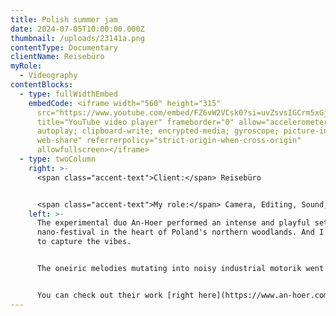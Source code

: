 ```yaml
---
title: Polish summer jam
date: 2024-07-05T10:00:00.000Z
thumbnail: /uploads/23141a.png
contentType: Documentary
clientName: Reisebüro
myRole:
  - Videography
contentBlocks:
  - type: fullWidthEmbed
    embedCode: <iframe width="560" height="315"
      src="https://www.youtube.com/embed/FZ6vW2VCsk0?si=uvZsvsIGCrm5xGjs"
      title="YouTube video player" frameborder="0" allow="accelerometer;
      autoplay; clipboard-write; encrypted-media; gyroscope; picture-in-picture;
      web-share" referrerpolicy="strict-origin-when-cross-origin"
      allowfullscreen></iframe>
  - type: twoColumn
    right: >-
      <span class="accent-text">Client:</span> Reisebüro


      <span class="accent-text">My role:</span> Camera, Editing, Sound, Colour correction
    left: >-
      The experimental duo An-Hoer performed an intense and playful set secret
      nano-festival in the heart of Poland's northern woodlands. And I was there
      to capture the vibes.


      The oneiric melodies mutating into noisy industrial motorik went very well with the lazy midday sun (and the equally relaxed audience). I aimed to capture Wojtek and Piotr's emotions as they conjured one surprising groove after another, as well as to do justice to the fresh, warm breeze that graced us that day.


      You can check out their work [right here](https://www.an-hoer.com/).
---
```

